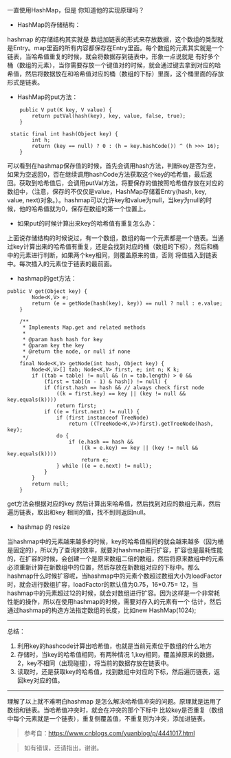一直使用HashMap，但是 你知道他的实现原理吗？

- HashMap的存储结构：

 hashmap 的存储结构其实就是 数组加链表的形式来存放数据，这个数组的类型就是Entry。map里面的所有内容都保存在Entry里面。每个数组的元素其实就是一个链表，当哈希值重复的时候，就会将数据存到链表中。形象一点说就是 有好多个桶（数组的元素），当你需要存放一个键值对的时候，就会通过键去拿到对应的哈希值，然后将数据放在和哈希值对应的桶（数组的下标）里面，这个桶里面的存放形式是链表。

- HashMap的put方法：

```
    public V put(K key, V value) {
        return putVal(hash(key), key, value, false, true);
    }
```

```
 static final int hash(Object key) {
        int h;
        return (key == null) ? 0 : (h = key.hashCode()) ^ (h >>> 16);
    }

```

可以看到在hashmap保存值的时候，首先会调用hash方法，判断key是否为空，如果为空返回0，否在继续调用hashCode方法获取这个key的哈希值，最后返回。获取到哈希值后，会调用putVal方法，将要保存的值按照哈希值存放在对应的数组中，（注意，保存的不仅仅是value，HashMap存储着Entry(hash, key, value, next)对象。）。hashmap可以允许key和value为null，当key为null的时候，他的哈希值就为0，保存在数组的第一个位置上。

- 如果put的时候计算出来key的哈希值有重复怎么办：

上面说存储结构的时候说过，有一个数组，数组的每一个元素都是一个链表。当通过key计算出来的哈希值有重复，还是会找到对应的桶（数组的下标），然后和桶中的元素进行判断，如果两个key相同，则覆盖原来的值，否则 将值插入到链表中。每次插入的元素位于链表的最前面。

- hashmap的get方法：

```
public V get(Object key) {
        Node<K,V> e;
        return (e = getNode(hash(key), key)) == null ? null : e.value;
    }

    /**
     * Implements Map.get and related methods
     *
     * @param hash hash for key
     * @param key the key
     * @return the node, or null if none
     */
    final Node<K,V> getNode(int hash, Object key) {
        Node<K,V>[] tab; Node<K,V> first, e; int n; K k;
        if ((tab = table) != null && (n = tab.length) > 0 &&
            (first = tab[(n - 1) & hash]) != null) {
            if (first.hash == hash && // always check first node
                ((k = first.key) == key || (key != null && key.equals(k))))
                return first;
            if ((e = first.next) != null) {
                if (first instanceof TreeNode)
                    return ((TreeNode<K,V>)first).getTreeNode(hash, key);
                do {
                    if (e.hash == hash &&
                        ((k = e.key) == key || (key != null && key.equals(k))))
                        return e;
                } while ((e = e.next) != null);
            }
        }
        return null;
    }
```

get方法会根据对应的key 然后计算出来哈希值，然后找到对应的数组元素，然后遍历链表，取出和key 相同的值，找不到则返回null。

- hashmap 的 resize

当hashmap中的元素越来越多的时候，key的哈希值相同的就会越来越多（因为桶是固定的），所以为了查询的效率，就要对hashmap进行扩容，扩容也是最耗性能的，在扩容的时候，会创建一个是原来数组二倍的数组，然后将原来数组中的元素必须重新计算在新数组中的位置，然后存放在新数组对应的下标中。那么hashmap什么时候扩容呢，当hashmap中的元素个数超过数组大小为loadFactor时，就会进行数组扩容，loadFactor的默认值为0.75，16*0.75= 12，当hashmap中的元素超过12的时候，就会对数组进行扩容。因为这样是一个非常耗性能的操作，所以在使用hashmap的时候，需要对存入的元素有一个                  估计，然后通过hashmap的构造方法指定数组的长度，比如new HashMap(1024);


---
总结：
1. 利用key的hashcode计算出哈希值，也就是当前元素位于数组的什么地方
2. 存储时，当key的哈希值相同，有两种情况 1,key相同，覆盖掉原来的数据，2，key不相同（出现碰撞），将当前的数据存放在链表中。
3. 读取时，还是获取key的哈希值，找到数组中对应的下标，然后遍历链表，返回key对应的值。

---
理解了以上就不难明白hashmap 是怎么解决哈希值冲突的问题。原理就是运用了数组和链表。当哈希值冲突时，就会在冲突的那个下标中 比较key是否重复（数组中每个元素就是一个链表），重复侧覆盖值，不重复则为冲突，添加进链表。

> 参考自：https://www.cnblogs.com/yuanblog/p/4441017.html

> 如有错误，还请指出，谢谢。
